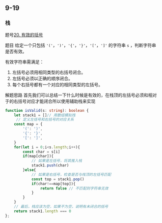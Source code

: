 ## 9-19

### 栈

题号[20. 有效的括号](https://leetcode.cn/problems/valid-parentheses/)

题目  给定一个只包括 `'('`，`')'`，`'{'`，`'}'`，`'['`，`']'` 的字符串 `s` ，判断字符串是否有效。

有效字符串需满足：

1. 左括号必须用相同类型的右括号闭合。
2. 左括号必须以正确的顺序闭合。
3. 每个右括号都有一个对应的相同类型的左括号。



解题思路 首先我们可以总结一下什么时候是有效的，在栈顶的左括号必须和相对于的右括号对应才能闭合所以使用辅助栈来实现

```ts
function isValid(s: string): boolean {
    let stack1 = []// 用数组模拟栈
     // 定义左括号和右括号的对应关系
    const map = {
        '(': ')',
        '{': '}',
        '[': ']',
    }
    for(let i = 0;i<s.length;i++){
        const char = s[i]
        if(map[char]){
            // 如果是左括号，将其推入栈
            stack1.push(char)
        }else{
            // 如果是右括号，检查是否与栈顶的左括号匹配
            const top = stack1.pop()
            if(char!==map[top]){
                return false // 不匹配则字符串无效
            }
        }
    }
    // 最后，栈应该为空，如果不为空，说明有未闭合的括号
    return stack1.length === 0
};
```

